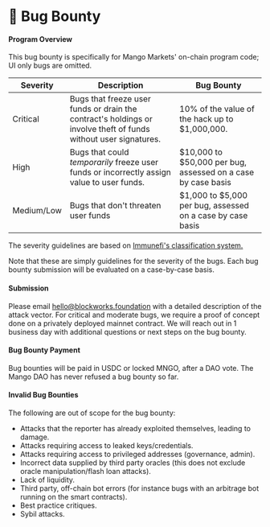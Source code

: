# 🦋 Bug Bounty

#### Program Overview <a href="#r4-program-overview" id="r4-program-overview"></a>

This bug bounty is specifically for Mango Markets' on-chain program code; UI only bugs are omitted.

| **Severity** | **Description**                                                                                                 | **Bug Bounty**                                               |
| ------------ | --------------------------------------------------------------------------------------------------------------- | ------------------------------------------------------------ |
| Critical     | Bugs that freeze user funds or drain the contract's holdings or involve theft of funds without user signatures. | 10% of the value of the hack up to $1,000,000.               |
| High         | Bugs that could _temporarily_ freeze user funds or incorrectly assign value to user funds.                      | $10,000 to $50,000 per bug, assessed on a case by case basis |
| Medium/Low   | Bugs that don't threaten user funds                                                                             | $1,000 to $5,000 per bug, assessed on a case by case basis   |

The severity guidelines are based on [Immunefi's classification system.](https://immunefi.com/severity-updated/)﻿

Note that these are simply guidelines for the severity of the bugs. Each bug bounty submission will be evaluated on a case-by-case basis.

#### Submission <a href="#iq-submission" id="iq-submission"></a>

Please email [hello@blockworks.foundation](mailto:hello@blockworks.foundation) with a detailed description of the attack vector. For critical and moderate bugs, we require a proof of concept done on a privately deployed mainnet contract. We will reach out in 1 business day with additional questions or next steps on the bug bounty.

#### Bug Bounty Payment <a href="#zj-bug-bounty-payment" id="zj-bug-bounty-payment"></a>

Bug bounties will be paid in USDC or locked MNGO, after a DAO vote. The Mango DAO has never refused a bug bounty so far.

#### Invalid Bug Bounties <a href="#i-invalid-bug-bounties" id="i-invalid-bug-bounties"></a>

The following are out of scope for the bug bounty:

* Attacks that the reporter has already exploited themselves, leading to damage.
* Attacks requiring access to leaked keys/credentials.
* Attacks requiring access to privileged addresses (governance, admin).
* Incorrect data supplied by third party oracles (this does not exclude oracle manipulation/flash loan attacks).
* Lack of liquidity.
* Third party, off-chain bot errors (for instance bugs with an arbitrage bot running on the smart contracts).
* Best practice critiques.
* Sybil attacks.


